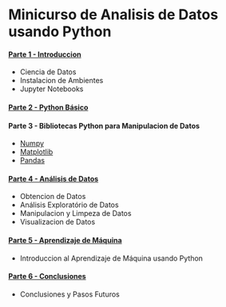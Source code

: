 
# Minicurso de Analisis de Datos usando Python

#### [Parte 1 - Introduccion](https://github.com/MarcooLopez/Python-basics/blob/main/minicurso-analise_de_dados-01-intro.ipynb)
- Ciencia de Datos
- Instalacion de Ambientes
- Jupyter Notebooks

#### [Parte 2 - Python Básico](https://github.com/MarcooLopez/Python-basics/blob/main/minicurso-analise_de_dados-02-python_basico.ipynb)

#### Parte 3 - Bibliotecas Python para Manipulacion de Datos
- [Numpy](https://github.com/MarcooLopez/Python-basics/blob/main/minicurso-analise_de_dados-03.1-bibliotecas-manipulacao_de_dados-numpy.ipynb)
- [Matplotlib](https://github.com/MarcooLopez/Python-basics/blob/main/minicurso-analise_de_dados-03.2-bibliotecas-manipulacao_de_dados-matplotlib.ipynb)
- [Pandas](https://github.com/MarcooLopez/Python-basics/blob/main/minicurso-analise_de_dados-03.3-bibliotecas-manipulacao_de_dados-pandas.ipynb)

#### [Parte 4 - Análisis de Datos](https://github.com/MarcooLopez/Python-basics/blob/main/minicurso-analise_de_dados-04-analise_de_dados.ipynb)
- Obtencion de Datos
- Análisis Exploratório de Datos
- Manipulacion y Limpeza de Datos
- Visualizacion de Datos

#### [Parte 5 - Aprendizaje de Máquina](https://github.com/MarcooLopez/Python-basics/blob/main/minicurso-analise_de_dados-05-aprendizagem_maquina.ipynb)
- Introduccion al Aprendizaje de Máquina usando Python

#### [Parte 6 - Conclusiones](https://github.com/MarcooLopez/Python-basics/blob/main/minicurso-analise_de_dados-06-conclusoes.ipynb)
- Conclusiones y Pasos Futuros
